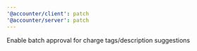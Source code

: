 ```yaml
---
'@accounter/client': patch
'@accounter/server': patch
---
```


Enable batch approval for charge tags/description suggestions
